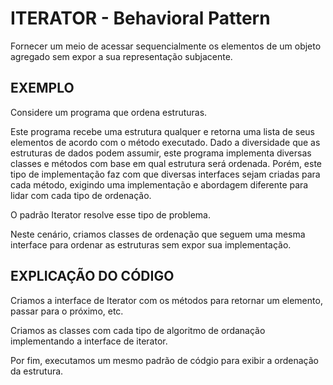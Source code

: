 # ITERATOR - Behavioral Pattern

Fornecer um meio de acessar sequencialmente os elementos de um objeto agregado sem expor a sua representação subjacente.

## EXEMPLO

Considere um programa que ordena estruturas.

Este programa recebe uma estrutura qualquer e retorna uma lista de seus elementos de acordo com o método executado. Dado a diversidade que as estruturas de dados podem assumir, este programa implementa diversas classes e métodos com base em qual estrutura será ordenada. Porém, este tipo de implementação faz com que diversas interfaces sejam criadas para cada método, exigindo uma implementação e abordagem diferente para lidar com cada tipo de ordenação.

O padrão Iterator resolve esse tipo de problema.

Neste cenário, criamos classes de ordenação que seguem uma mesma interface para ordenar as estruturas sem expor sua implementação.

## EXPLICAÇÃO DO CÓDIGO

Criamos a interface de Iterator com os métodos para retornar um elemento, passar para o próximo, etc.

Criamos as classes com cada tipo de algoritmo de ordanação implementando a interface de iterator.

Por fim, executamos um mesmo padrão de códgio para exibir a ordenação da estrutura.